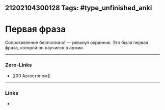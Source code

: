 21202104300128
Tags: #type_unfinished_anki
---
# Первая фраза

Сопротивление бесполезно! — рявкнул охранник. Это была первая фраза, которой он научился в армии.

---
### Zero-Links
- [[00 Автостопом]]
---
### Links
-